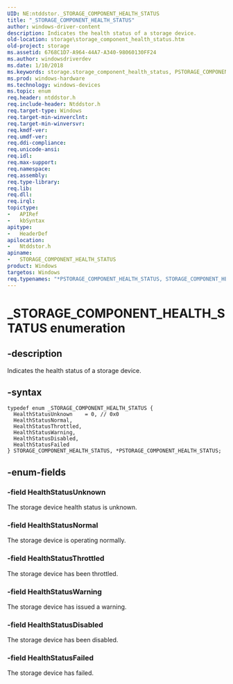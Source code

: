 ```yaml
---
UID: NE:ntddstor._STORAGE_COMPONENT_HEALTH_STATUS
title: "_STORAGE_COMPONENT_HEALTH_STATUS"
author: windows-driver-content
description: Indicates the health status of a storage device.
old-location: storage\storage_component_health_status.htm
old-project: storage
ms.assetid: 6768C1D7-A964-44A7-A340-98060130FF24
ms.author: windowsdriverdev
ms.date: 1/10/2018
ms.keywords: storage.storage_component_health_status, PSTORAGE_COMPONENT_HEALTH_STATUS enumeration pointer [Storage Devices], ntddstor/HealthStatusThrottled, HealthStatusNormal, ntddstor/HealthStatusFailed, ntddstor/PSTORAGE_COMPONENT_HEALTH_STATUS, HealthStatusUnknown, HealthStatusFailed, ntddstor/HealthStatusNormal, HealthStatusWarning, HealthStatusThrottled, HealthStatusDisabled, STORAGE_COMPONENT_HEALTH_STATUS enumeration [Storage Devices], ntddstor/HealthStatusUnknown, ntddstor/HealthStatusDisabled, PSTORAGE_COMPONENT_HEALTH_STATUS, *PSTORAGE_COMPONENT_HEALTH_STATUS, STORAGE_COMPONENT_HEALTH_STATUS, ntddstor/STORAGE_COMPONENT_HEALTH_STATUS, _STORAGE_COMPONENT_HEALTH_STATUS, ntddstor/HealthStatusWarning
ms.prod: windows-hardware
ms.technology: windows-devices
ms.topic: enum
req.header: ntddstor.h
req.include-header: Ntddstor.h
req.target-type: Windows
req.target-min-winverclnt: 
req.target-min-winversvr: 
req.kmdf-ver: 
req.umdf-ver: 
req.ddi-compliance: 
req.unicode-ansi: 
req.idl: 
req.max-support: 
req.namespace: 
req.assembly: 
req.type-library: 
req.lib: 
req.dll: 
req.irql: 
topictype:
-	APIRef
-	kbSyntax
apitype:
-	HeaderDef
apilocation:
-	Ntddstor.h
apiname:
-	STORAGE_COMPONENT_HEALTH_STATUS
product: Windows
targetos: Windows
req.typenames: "*PSTORAGE_COMPONENT_HEALTH_STATUS, STORAGE_COMPONENT_HEALTH_STATUS"
---
```


# _STORAGE_COMPONENT_HEALTH_STATUS enumeration


## -description


Indicates the health status of a storage device.


## -syntax


````
typedef enum _STORAGE_COMPONENT_HEALTH_STATUS { 
  HealthStatusUnknown    = 0, // 0x0
  HealthStatusNormal,
  HealthStatusThrottled,
  HealthStatusWarning,
  HealthStatusDisabled,
  HealthStatusFailed
} STORAGE_COMPONENT_HEALTH_STATUS, *PSTORAGE_COMPONENT_HEALTH_STATUS;
````


## -enum-fields




### -field HealthStatusUnknown

The storage device health status is unknown.


### -field HealthStatusNormal

The storage device is operating normally.


### -field HealthStatusThrottled

The storage device has been throttled.


### -field HealthStatusWarning

The storage device has issued a warning.


### -field HealthStatusDisabled

The storage device has been disabled.


### -field HealthStatusFailed

The storage device has failed.

